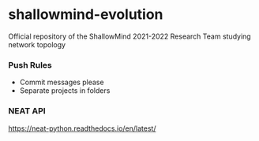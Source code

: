 # shallowmind-evolution
Official repository of the ShallowMind 2021-2022 Research Team studying network topology
### Push Rules
- Commit messages please
- Separate projects in folders

### NEAT API
https://neat-python.readthedocs.io/en/latest/
